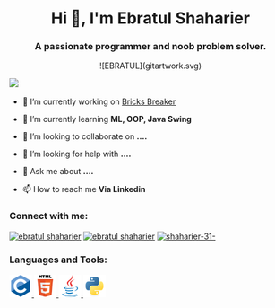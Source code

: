 <h1 align="center">Hi 👋, I'm Ebratul Shaharier</h1>
<h3 align="center">A passionate programmer and noob problem solver.</h3>

<div align="center">
![EBRATUL](gitartwork.svg)
</div>

![](https://komarev.com/ghpvc/?username=Ebratul&color=green)
- 🔭 I’m currently working on [Bricks Breaker](https://github.com/Ebratul/BRICK_BREAKER_Game)

- 🌱 I’m currently learning **ML, OOP, Java Swing**

- 👯 I’m looking to collaborate on **....**

- 🤝 I’m looking for help with **....**

- 💬 Ask me about **....**

- 📫 How to reach me **Via Linkedin**

<h3 align="left">Connect with me:</h3>
<p align="left">
<a href="https://linkedin.com/in/ebratul shaharier" target="blank"><img align="center" src="https://raw.githubusercontent.com/rahuldkjain/github-profile-readme-generator/master/src/images/icons/Social/linked-in-alt.svg" alt="ebratul shaharier" height="30" width="40" /></a>
<a href="https://fb.com/ebratul shaharier" target="blank"><img align="center" src="https://raw.githubusercontent.com/rahuldkjain/github-profile-readme-generator/master/src/images/icons/Social/facebook.svg" alt="ebratul shaharier" height="30" width="40" /></a>
<a href="https://codeforces.com/profile/shaharier-31-" target="blank"><img align="center" src="https://raw.githubusercontent.com/rahuldkjain/github-profile-readme-generator/master/src/images/icons/Social/codeforces.svg" alt="shaharier-31-" height="30" width="40" /></a>
</p>

<h3 align="left">Languages and Tools:</h3>
<p align="left"> <a href="https://www.cprogramming.com/" target="_blank" rel="noreferrer"> <img src="https://raw.githubusercontent.com/devicons/devicon/master/icons/c/c-original.svg" alt="c" width="40" height="40"/> </a> <a href="https://www.w3.org/html/" target="_blank" rel="noreferrer"> <img src="https://raw.githubusercontent.com/devicons/devicon/master/icons/html5/html5-original-wordmark.svg" alt="html5" width="40" height="40"/> </a> <a href="https://www.java.com" target="_blank" rel="noreferrer"> <img src="https://raw.githubusercontent.com/devicons/devicon/master/icons/java/java-original.svg" alt="java" width="40" height="40"/> </a> <a href="https://www.python.org" target="_blank" rel="noreferrer"> <img src="https://raw.githubusercontent.com/devicons/devicon/master/icons/python/python-original.svg" alt="python" width="40" height="40"/> </a> </p>
